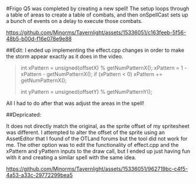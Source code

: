 #Frigo
Q5 was completed by creating a new spell! 
The setup loops through a table of areas to create a table of combats, and then onSpellCast sets up a bunch of events on a delay to execute those combats.

https://github.com/Mjnorms/Tavernlight/assets/15336051/c163feeb-5f56-48b5-b00d-f16e078e9e88

##Edit:
I ended up implementing the effect.cpp changes in order to make the storm appear exactly as it does in the video.
>
>int xPattern = unsigned(offsetX) % getNumPatternX();
>xPattern = 1 - xPattern - getNumPatternX();
>if (xPattern < 0) xPattern += getNumPatternX();
>
>int yPattern = unsigned(offsetY) % getNumPatternY();
>

All I had to do after that was adjust the areas in the spell!


##Depricated:

It does not directly match the original, as the sprite offset of my spritesheet was different. 
I attempted to alter the offset of the sprite using an AssetEditor that I found of the OTLand forums but the tool did not work for me. 
The other option was to edit the functionality of effect.cpp and the xPattern and yPattern inputs to the draw call, but I ended up just having fun with it and creating a similar spell with the same idea.

https://github.com/Mjnorms/Tavernlight/assets/15336051/962719bc-c4f5-4a53-a33c-29772299bea5

